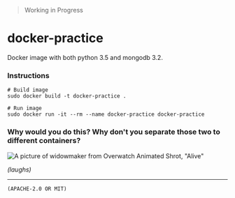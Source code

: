 > Working in Progress

docker-practice
========
Docker image with both python 3.5 and mongodb 3.2.

### Instructions
```shell
# Build image
sudo docker build -t docker-practice .

# Run image
sudo docker run -it --rm --name docker-practice docker-practice
```

### Why would you do this? Why don't you separate those two to different containers?
![A picture of widowmaker from Overwatch Animated Shrot, "Alive"](http://images.akamai.steamusercontent.com/ugc/268348980135500926/EDF216DBB95088C86BD10D01B666E9BD7429D6B0/)

*(laughs)*

--------

`(APACHE-2.0 OR MIT)`
